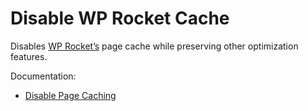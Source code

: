 # Disable WP Rocket Cache

Disables [WP Rocket’s](https://wp-rocket.me/) page cache while preserving other optimization features.

Documentation:
* [Disable Page Caching](http://docs.wp-rocket.me/article/61-disable-page-caching)
